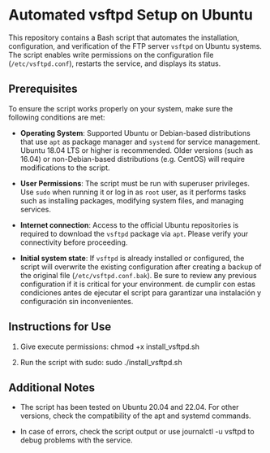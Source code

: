 # Automated vsftpd Setup on Ubuntu

This repository contains a Bash script that automates the installation, configuration, and verification of the FTP server `vsftpd` on Ubuntu systems. The script enables write permissions on the configuration file (`/etc/vsftpd.conf`), restarts the service, and displays its status.

## Prerequisites

To ensure the script works properly on your system, make sure the following conditions are met:

- **Operating System**: 
Supported Ubuntu or Debian-based distributions that use `apt` as package manager and `systemd` for service management. Ubuntu 18.04 LTS or higher is recommended. Older versions (such as 16.04) or non-Debian-based distributions (e.g. CentOS) will require modifications to the script.

- **User Permissions**: 
The script must be run with superuser privileges. Use `sudo` when running it or log in as `root` user, as it performs tasks such as installing packages, modifying system files, and managing services.

- **Internet connection**: 
Access to the official Ubuntu repositories is required to download the `vsftpd` package via `apt`. Please verify your connectivity before proceeding.

- **Initial system state**: 
If `vsftpd` is already installed or configured, the script will overwrite the existing configuration after creating a backup of the original file (`/etc/vsftpd.conf.bak`). Be sure to review any previous configuration if it is critical for your environment. de cumplir con estas condiciones antes de ejecutar el script para garantizar una instalación y configuración sin inconvenientes.

## Instructions for Use

1. Give execute permissions: chmod +x install_vsftpd.sh 

2. Run the script with sudo: sudo ./install_vsftpd.sh

## Additional Notes

- The script has been tested on Ubuntu 20.04 and 22.04. For other versions, check the compatibility of the apt and systemd commands.

- In case of errors, check the script output or use journalctl -u vsftpd to debug problems with the service.
